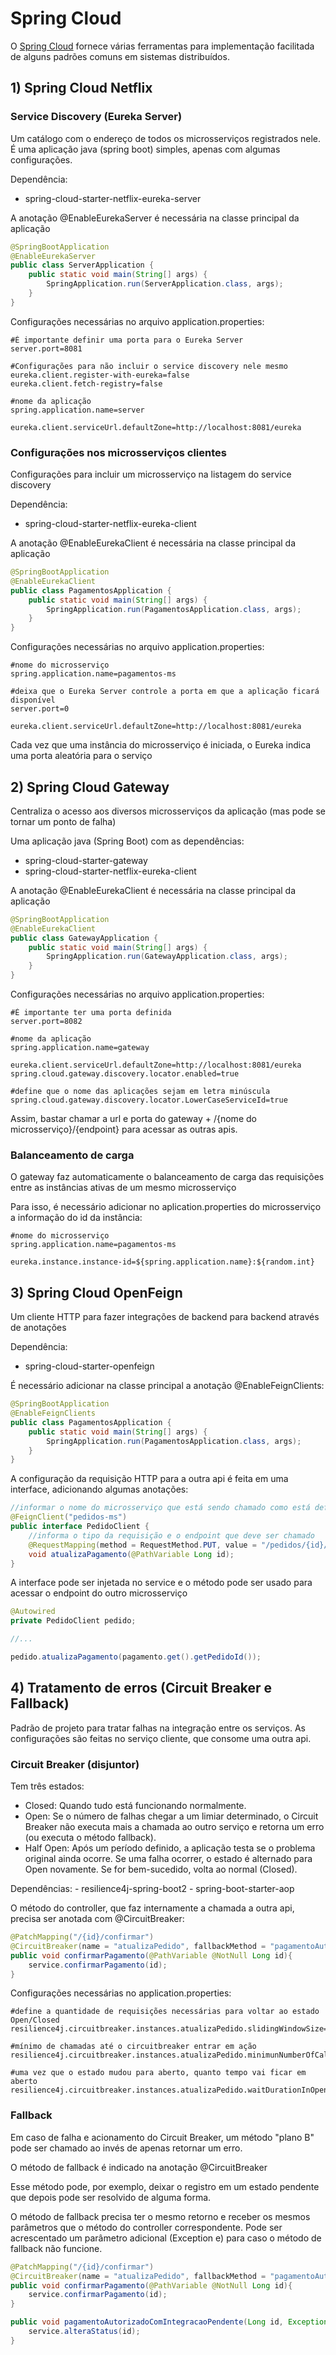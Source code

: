 # Spring Cloud

O [Spring Cloud](https://spring.io/projects/spring-cloud) fornece várias ferramentas para implementação facilitada de alguns padrões comuns em sistemas distribuídos.

## 1) Spring Cloud Netflix

### Service Discovery (Eureka Server)
Um catálogo com o endereço de todos os microsserviços registrados nele. 
É uma aplicação java (spring boot) simples, apenas com algumas configurações.

Dependência:
- spring-cloud-starter-netflix-eureka-server


A anotação @EnableEurekaServer é necessária na classe principal da aplicação
```java
@SpringBootApplication
@EnableEurekaServer
public class ServerApplication {
    public static void main(String[] args) {
        SpringApplication.run(ServerApplication.class, args);
    }
}
```

Configurações necessárias no arquivo application.properties:
```
#É importante definir uma porta para o Eureka Server
server.port=8081

#Configurações para não incluir o service discovery nele mesmo 
eureka.client.register-with-eureka=false
eureka.client.fetch-registry=false

#nome da aplicação
spring.application.name=server

eureka.client.serviceUrl.defaultZone=http://localhost:8081/eureka
```

### Configurações nos microsserviços clientes

Configurações para incluir um microsserviço na listagem do service discovery

Dependência:
- spring-cloud-starter-netflix-eureka-client

A anotação @EnableEurekaClient é necessária na classe principal da aplicação
```java
@SpringBootApplication
@EnableEurekaClient
public class PagamentosApplication {
    public static void main(String[] args) {
        SpringApplication.run(PagamentosApplication.class, args);
    }
}
```

Configurações necessárias no arquivo application.properties:
```
#nome do microsserviço
spring.application.name=pagamentos-ms

#deixa que o Eureka Server controle a porta em que a aplicação ficará disponível
server.port=0

eureka.client.serviceUrl.defaultZone=http://localhost:8081/eureka
```

Cada vez que uma instância do microsserviço é iniciada, o Eureka indica uma porta aleatória para o serviço

## 2) Spring Cloud Gateway

Centraliza o acesso aos diversos microsserviços da aplicação (mas pode se tornar um ponto de falha)

Uma aplicação java (Spring Boot) com as dependências:
- spring-cloud-starter-gateway
- spring-cloud-starter-netflix-eureka-client

A anotação @EnableEurekaClient é necessária na classe principal da aplicação
```java
@SpringBootApplication
@EnableEurekaClient
public class GatewayApplication {
    public static void main(String[] args) {
        SpringApplication.run(GatewayApplication.class, args);
    }
}
```

Configurações necessárias no arquivo application.properties:
```
#É importante ter uma porta definida
server.port=8082

#nome da aplicação
spring.application.name=gateway

eureka.client.serviceUrl.defaultZone=http://localhost:8081/eureka
spring.cloud.gateway.discovery.locator.enabled=true

#define que o nome das aplicações sejam em letra minúscula
spring.cloud.gateway.discovery.locator.LowerCaseServiceId=true
```

Assim, bastar chamar a url e porta do gateway  + /{nome do microsserviço}/{endpoint} para acessar as outras apis.

### Balanceamento de carga

O gateway faz automaticamente o balanceamento de carga das requisições entre as instâncias ativas de um mesmo microsserviço

Para isso, é necessário adicionar no aplication.properties do microsserviço a informação do id da instância:
```
#nome do microsserviço
spring.application.name=pagamentos-ms

eureka.instance.instance-id=${spring.application.name}:${random.int}
```

## 3) Spring Cloud OpenFeign

Um cliente HTTP para fazer integrações de backend para backend através de anotações

Dependência:
- spring-cloud-starter-openfeign

É necessário adicionar na classe principal a anotação @EnableFeignClients:
```java
@SpringBootApplication
@EnableFeignClients
public class PagamentosApplication {
    public static void main(String[] args) {
        SpringApplication.run(PagamentosApplication.class, args);
    }
}
```

A configuração da requisição HTTP para a outra api é feita em uma interface, adicionando algumas anotações:
```java
//informar o nome do microsserviço que está sendo chamado como está definido na variável spring.application.name
@FeignClient("pedidos-ms")
public interface PedidoClient {
    //informa o tipo da requisição e o endpoint que deve ser chamado
    @RequestMapping(method = RequestMethod.PUT, value = "/pedidos/{id}/pago")
    void atualizaPagamento(@PathVariable Long id);
}
```

A interface pode ser injetada no service e o método pode ser usado para acessar o endpoint do outro microsserviço
```java
@Autowired
private PedidoClient pedido;

//...

pedido.atualizaPagamento(pagamento.get().getPedidoId());
```


## 4) Tratamento de erros (Circuit Breaker e Fallback)

Padrão de projeto para tratar falhas na integração entre os serviços. As configurações são feitas no serviço cliente, que consome uma outra api.

### Circuit Breaker (disjuntor)

Tem três estados:
- Closed: Quando tudo está funcionando normalmente.
- Open: Se o número de falhas chegar a um limiar determinado, o Circuit Breaker não executa mais a chamada ao outro serviço e retorna um erro (ou executa o método fallback).
- Half Open: Após um período definido, a aplicação testa se o problema original ainda ocorre. Se uma falha ocorrer, o estado é alternado para Open novamente. Se for bem-sucedido, volta ao normal (Closed).

Dependências:
	- resilience4j-spring-boot2
	- spring-boot-starter-aop
    
O método do controller, que faz internamente a chamada a outra api, precisa ser anotada com @CircuitBreaker:
```java
@PatchMapping("/{id}/confirmar")
@CircuitBreaker(name = "atualizaPedido", fallbackMethod = "pagamentoAutorizadoComIntegracaoPendente")
public void confirmarPagamento(@PathVariable @NotNull Long id){
    service.confirmarPagamento(id);
}
```
	
Configurações necessárias no application.properties:
```
#define a quantidade de requisições necessárias para voltar ao estado Open/Closed
resilience4j.circuitbreaker.instances.atualizaPedido.slidingWindowSize=3

#mínimo de chamadas até o circuitbreaker entrar em ação
resilience4j.circuitbreaker.instances.atualizaPedido.minimunNumberOfCalls=2

#uma vez que o estado mudou para aberto, quanto tempo vai ficar em aberto
resilience4j.circuitbreaker.instances.atualizaPedido.waitDurationInOpenState=50s 
```

### Fallback

Em caso de falha e acionamento do Circuit Breaker, um método "plano B" pode ser chamado ao invés de apenas retornar um erro.

O método de fallback é indicado na anotação @CircuitBreaker

Esse método pode, por exemplo, deixar o registro em um estado pendente que depois pode ser resolvido de alguma forma.

O método de fallback precisa ter o mesmo retorno e receber os mesmos parâmetros que o método do controller correspondente. Pode ser acrescentado um parâmetro adicional (Exception e) para caso o método de fallback não funcione.

```java
@PatchMapping("/{id}/confirmar")
@CircuitBreaker(name = "atualizaPedido", fallbackMethod = "pagamentoAutorizadoComIntegracaoPendente")
public void confirmarPagamento(@PathVariable @NotNull Long id){
    service.confirmarPagamento(id);
}

public void pagamentoAutorizadoComIntegracaoPendente(Long id, Exception e){
    service.alteraStatus(id);
}
```
